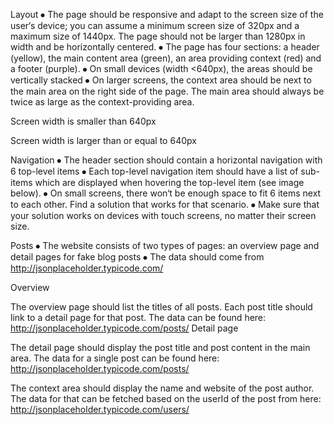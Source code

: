 	
Layout
⦁	The page should be responsive and adapt to the screen size of the user‘s device; you can assume a minimum screen size of 320px and a maximum size of 1440px. The page should not be larger than 1280px in width and be horizontally centered.
⦁	The page has four sections: a header (yellow), the main content area (green), an area providing context (red) and a footer (purple).
⦁	On small devices (width <640px), the areas should be vertically stacked
⦁	On larger screens, the context area should be next to the main area on the right side of the page. The main area should always be twice as large as the context-providing area.



Screen width is smaller than 640px

 
Screen width is larger than or equal to 640px
                           



Navigation
⦁	The header section should contain a horizontal navigation with 6 top-level items
⦁	Each top-level navigation item should have a list of sub-items which are displayed when hovering the top-level item (see image below).
⦁	On small screens, there won‘t be enough space to fit 6 items next to each other. Find a solution that works for that scenario.
⦁	Make sure that your solution works on devices with touch screens, no matter their screen size.
 


Posts
⦁	The website consists of two types of pages: an overview page and detail pages for fake blog posts
⦁	The data should come from http://jsonplaceholder.typicode.com/

Overview

The overview page should list the titles of all posts. Each post title should link to a detail page for that post. The data can be found here: http://jsonplaceholder.typicode.com/posts/
Detail page

The detail page should display the post title and post content in the main area. The data for a single post can be found here: http://jsonplaceholder.typicode.com/posts/<postId>

The context area should display the name and website of the post author. The data for that can be fetched based on the userId of the post from here: http://jsonplaceholder.typicode.com/users/<userId>



